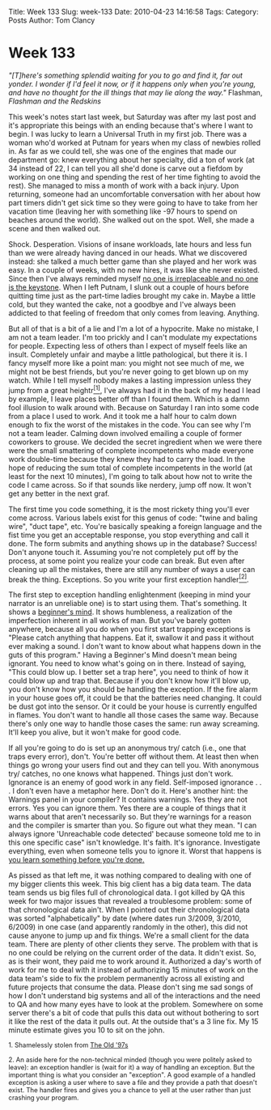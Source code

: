 Title: Week 133
Slug: week-133
Date: 2010-04-23 14:16:58
Tags: 
Category: Posts
Author: Tom Clancy

# Week 133

<em>"[T]here's something splendid waiting for you to go and find it, far out yonder. I wonder if I'd feel it now, or if it happens only when you're young, and have no thought for the ill things that may lie along the way."</em>
Flashman, <em>Flashman and the Redskins</em>

This week's notes start last week, but Saturday was after my last post and it's appropriate this beings with an ending because that's where I want to begin. I was lucky to learn a Universal Truth in my first job. There was a woman who'd worked at Putnam for years when my class of newbies rolled in. As far as we could tell, she was one of the engines that made our department go: knew everything about her specialty, did a ton of work (at 34 instead of 22, I can tell you all she'd done is carve out a fiefdom by working on one thing and spending the rest of her time fighting to avoid the rest). She managed to miss a month of work with a back injury. Upon returning, someone had an uncomfortable conversation with her about how part timers didn't get sick time so they were going to have to take from her vacation time (leaving her with something like -97 hours to spend on beaches around the world). She walked out on the spot. Well, she made a scene and then walked out.

Shock. Desperation. Visions of insane workloads, late hours and less fun than we were already having danced in our heads. What we discovered instead: she talked a much better game than she played and her work was easy. In a couple of weeks, with no new hires, it was like she never existed. Since then I've always reminded myself <a href="http://www.schneier.com/blog/archives/2010/04/the_effectivene_1.html" onclick="window.open(this.href); return false;">no one is irreplaceable and no one is the keystone</a>. When I left Putnam, I slunk out a couple of hours before quitting time just as the part-time ladies brought my cake in. Maybe a little cold, but they wanted the cake, not a goodbye and I've always been addicted to that feeling of freedom that only comes from leaving. Anything.

But all of that is a bit of a lie and I'm a lot of a hypocrite. Make no mistake, I am not a team leader. I'm too prickly and I can't modulate my expectations for people. Expecting less of others than I expect of myself feels like an insult. Completely unfair and maybe a little pathological, but there it is. I fancy myself more like a point man: you might not see much of me, we might not be best friends, but you're never going to get blown up on my watch. While I tell myself nobody makes a lasting impression unless they jump from a great heightr<a href="#foot1"><sup>[1]</sup></a>, I've always had it in the back of my head I lead by example, I leave places better off than I found them. Which is a damn fool illusion to walk around with. Because on Saturday I ran into some code from a place I used to work. And it took me a half hour to calm down enough to fix the worst of the mistakes in the code. You can see why I'm not a team leader. Calming down involved emailing a couple of former coworkers to grouse. We decided the secret ingredient when we were there were the small smattering of complete incompetents who made everyone work double-time because they knew they had to carry the load. In the hope of reducing the sum total of complete incompetents in the world (at least for the next 10 minutes), I'm going to talk about how not to write the code I came across. So if that sounds like nerdery, jump off now. It won't get any better in the next graf.

The first time you code something, it is the most rickety thing you'll ever come across. Various labels exist for this genus of code: "twine and baling wire", "duct tape", etc. You're basically speaking a foreign language and the fist time you get an acceptable response, you stop everything and call it done. The form submits and anything shows up in the database? Success! Don't anyone touch it. Assuming you're not completely put off by the process, at some point you realize your code can break. But even after cleaning up all the mistakes, there are still any number of ways a user can break the thing. Exceptions. So you write your first exception handler<a href="#foot2"><sup>[2]</sup></a>.

The first step to exception handling enlightenment (keeping in mind your narrator is an unreliable one) is to start using them. That's something. It shows a <a href="http://www.ironpalm.com/beginner.html" onclick="window.open(this.href); return false;">beginner's mind</a>. It shows humbleness, a realization of the imperfection inherent in all works of man. But you've barely gotten anywhere, because all you do when you first start trapping exceptions is "Please catch anything that happens. Eat it, swallow it and pass it without ever making a sound. I don't want to know about what happens down in the guts of this program." Having a Beginner's Mind doesn't mean being ignorant. You need to know what's going on in there. Instead of saying, "This could blow up. I better set a trap here", you need to think of how it could blow up and trap that. Because if you don't know how it'll blow up, you don't know how you should be handling the exception. If the fire alarm in your house goes off, it could be that the batteries need changing. It could be dust got into the sensor. Or it could be your house is currently engulfed in flames. You don't want to handle all those cases the same way. Because there's only one way to handle those cases the same: run away screaming. It'll keep you alive, but it won't make for good code.

If all you're going to do is set up an anonymous try/ catch (i.e., one that traps every error), don't. You're better off without them. At least then when things go wrong your users find out and they can tell you. With anonymous try/ catches, no one knows what happened. Things just don't work. Ignorance is an enemy of good work in any field. Self-imposed ignorance . . . I don't even have a metaphor here. Don't do it. Here's another hint: the Warnings panel in your compiler? It contains warnings. Yes they are not errors. Yes you can ignore them. Yes there are a couple of things that it warns about that aren't necessarily so. But they're warnings for a reason and the compiler is smarter than you. So figure out what they mean. "I can always ignore 'Unreachable code detected' because someone told me to in this one specific case" isn't knowledge. It's faith. It's ignorance. Investigate everything, even when someone tells you to ignore it. Worst that happens is <a href="http://www.youtube.com/watch?v=cFDBW7Xgagg" onclick="window.open(this.href); return false;">you learn something before you're done.</a>

As pissed as that left me, it was nothing compared to dealing with one of my bigger clients this week. This big client has a big data team. The data team sends us big files full of chronological data. I got killed by QA this week for two major issues that revealed a troublesome problem: some of that chronological data ain't. When I pointed out their chronological data was sorted "alphabetically" by date (where dates run 3/2009, 3/2010, 6/2009) in one case (and apparently randomly in the other), this did not cause anyone to jump up and fix things. We're a small client for the data team. There are plenty of other clients they serve. The problem with that is no one could be relying on the current order of the data. It didn't exist. So, as is their wont, they paid me to work around it. Authorized a day's worth of work for me to deal with it instead of authorizing 15 minutes of work on the data team's side to fix the problem permanently across all existing and future projects that consume the data. Please don't sing me sad songs of how I don't understand big systems and all of the interactions and the need to QA and how many eyes have to look at the problem. Somewhere on some server there's a bit of code that pulls this data out without bothering to sort it like the rest of the data it pulls out. At the outside that's a 3 line fix. My 15 minute estimate gives you 10 to sit on the john.

<small id="foot1" style="font-size: 90%">1. Shamelessly stolen from <a href="http://www.youtube.com/watch?v=y6Jw1SOFn0s" onclick="window.open(this.href); return false;">The Old '97s</a></small>

<small id="foot2" style="font-size: 90%">2. An aside here for the non-technical minded (though you were politely asked to leave): an exception handler is (wait for it) a way of handling an exception. But the important thing is what you consider an "exception". A good example of a handled exception is asking a user where to save a file and they provide a path that doesn't exist. The handler fires and gives you a chance to yell at the user rather than just crashing your program.</small>
